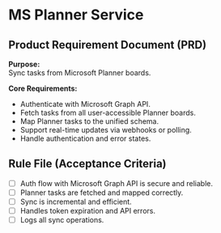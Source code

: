 # MS Planner Service

## Product Requirement Document (PRD)

**Purpose:**  
Sync tasks from Microsoft Planner boards.

**Core Requirements:**  
- Authenticate with Microsoft Graph API.  
- Fetch tasks from all user-accessible Planner boards.  
- Map Planner tasks to the unified schema.  
- Support real-time updates via webhooks or polling.  
- Handle authentication and error states.

## Rule File (Acceptance Criteria)

- [ ] Auth flow with Microsoft Graph API is secure and reliable.
- [ ] Planner tasks are fetched and mapped correctly.
- [ ] Sync is incremental and efficient.
- [ ] Handles token expiration and API errors.
- [ ] Logs all sync operations.
